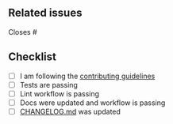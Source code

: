 <!--
Thanks for making a pull request to this project.
We have added this PR template to help you help us.
Make sure to read the contributing guidelines and abide to the code of conduct.
See the comments below, fill the required fields, and check the items.
-->

## Related issues

<!-- We normally work with (i) create issue; (ii) discussion if necessary; (iii) create PR. So, at least one of the following should be true:-->

<!-- Option 1, this closes an existing issue. Fill the number below-->
Closes #

<!-- Option 2, this is a small fix that arguably won't need an issue. Uncomment below -->
<!--
There is no related issue.
-->

## Checklist

<!-- mark true if NA -->
<!-- leave PR as draft until all is checked -->
- [ ] I am following the [contributing guidelines](https://github.com/abelsiqueira/COPIERTemplate.jl/blob/main/docs/src/90-contributing.md)
- [ ] Tests are passing
- [ ] Lint workflow is passing
- [ ] Docs were updated and workflow is passing
- [ ] [CHANGELOG.md](https://github.com/abelsiqueira/COPIERTemplate.jl/blob/main/CHANGELOG.md) was updated
